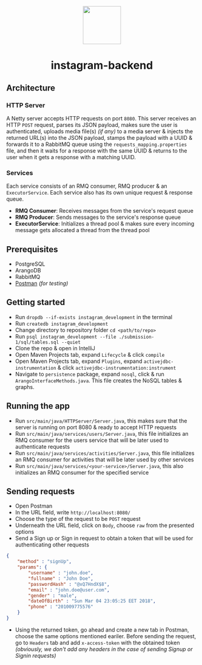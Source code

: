 <p align="center">
  <img src="https://user-images.githubusercontent.com/11808903/36056926-52b61114-0e11-11e8-8d4e-b5b1cd5a84cf.png" width="100"/>
</p>

<h1 align="center">instagram-backend</h1>

## Architecture

### HTTP Server
A Netty server accepts HTTP requests on port `8080`. This server receives an HTTP `POST` request, parses its JSON payload, makes sure the user is authenticated, uploads media file(s) _(if any)_ to a media server & injects the returned URL(s) into the JSON payload, stamps the payload with a UUID & forwards it to a RabbitMQ queue using the `requests_mapping.properties` file, and then it waits for a response with the same UUID & returns to the user when it gets a response with a matching UUID.

### Services
Each service consists of an RMQ consumer, RMQ producer & an `ExecutorService`. Each service also has its own unique request & response queue.

- **RMQ Consumer**: Receives messages from the service's request queue
- **RMQ Producer**: Sends messages to the service's response queue
- **ExecutorService**: Initializes a thread pool & makes sure every incoming message gets allocated a thread from the thread pool

## Prerequisites
- PostgreSQL
- ArangoDB
- RabbitMQ
- [Postman](https://www.getpostman.com/apps) _(for testing)_

## Getting started
- Run `dropdb --if-exists instagram_development` in the terminal
- Run `createdb instagram_development`
- Change directory to repository folder `cd <path/to/repo>` 
- Run `psql instagram_development --file ./submission-1/sql/tables.sql --quiet` 
- Clone the repo & open in IntelliJ
- Open Maven Projects tab, expand `Lifecycle` & click `compile`
- Open Maven Projects tab, expand `Plugins`, expand `activejdbc-instrumentation` & click `activejdbc-instrumentation:instrument`
- Navigate to `persistence` package, expand `nosql`, click & run `ArangoInterfaceMethods.java`. This file creates the NoSQL tables & graphs.

## Running the app
- Run `src/main/java/HTTPServer/Server.java`, this makes sure that the server is running on port 8080 & ready to accept HTTP requests
- Run `src/main/java/services/users/Server.java`, this file initializes an RMQ consumer for the users service that will be later used to authenticate requests
- Run `src/main/java/services/activities/Server.java`, this file initializes an RMQ consumer for activities that will be later used by other services
- Run `src/main/java/services/<your-service>/Server.java`, this also initializes an RMQ consumer for the specified service

## Sending requests
- Open Postman
- In the URL field, write `http://localhost:8080/`
- Choose the type of the request to be `POST` request
- Underneath the URL field, click on `Body`, choose `raw` from the presented options
- Send a Sign up or Sign in request to obtain a token that will be used for authenticating other requests

```json
{
    "method" : "signUp",
    "params": {
        "username" : "john.doe",
        "fullname" : "John Doe",
        "passwordHash" : "@xQ7HndX$8",
        "email" : "john.doe@user.com",
        "gender" : "male",
        "dateOfBirth" : "Sun Mar 04 23:05:25 EET 2018",
        "phone" : "201009775576"
    }
}
```

- Using the returned token, go ahead and create a new tab in Postman, choose the same options mentioned eariler. Before sending the request, go to `Headers` tab and add `x-access-token` with the obtained token _(obviously, we don't add any headers in the case of sending Signup or Signin requests)_
